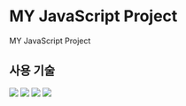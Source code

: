 # MY JavaScript Project

MY JavaScript Project

## 사용 기술

<img src="https://img.shields.io/badge/HTML5-E34F26?style=flat&logo=HTML5&logoColor=white&borderRadius=5px"> <img src="https://img.shields.io/badge/CSS3-1572B6?style=flat&logo=CSS3&logoColor=white"> <img src="https://img.shields.io/badge/JavaScript-F7DF1E?style=flat&logo=JavaScript&logoColor=white"> <img src="https://img.shields.io/badge/Scss-CC6699?style=flat&logo=Sass&logoColor=white">
